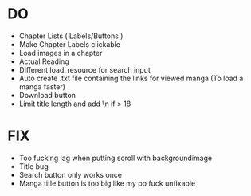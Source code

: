 
# DO
* Chapter Lists ( Labels/Buttons )
* Make Chapter Labels clickable
* Load images in a chapter
* Actual Reading
* Different load_resource for search input
* Auto create .txt file containing the links for viewed manga (To load a manga faster)
* Download button
* Limit title length and add \n if > 18
# FIX
* Too fucking lag when putting scroll with backgroundimage
* Title bug
* Search button only works once
* Manga title button is too big like my pp fuck unfixable


